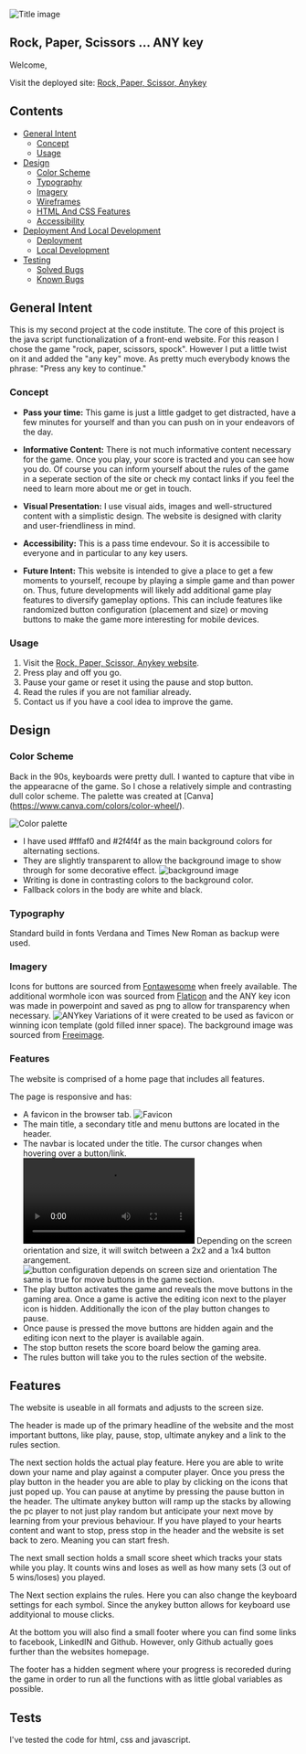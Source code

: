 ![Title image](assets/documentation/am-i-responsive-01.png)

## Rock, Paper, Scissors ... ANY key

Welcome,

Visit the deployed site: [Rock, Paper, Scissor, Anykey](https://andre-42.github.io/RockPaperScissorAnykey/)

## Contents

* [General Intent](#general-intent)
    * [Concept](#concept)
    * [Usage](#usage)
* [Design](#design)
    * [Color Scheme](#color-scheme)
    * [Typography](#typography)
    * [Imagery](#imagery)
    * [Wireframes](#wireframe)
    * [HTML And CSS Features](#features)
    * [Accessibility](#accessibility)
* [Deployment And Local Development](#deployment--local-development)
    * [Deployment](#deployment)
    * [Local Development](#local-development)
* [Testing](#testing)
    * [Solved Bugs](#solved-bugs)
    * [Known Bugs](#known-bugs)

## General Intent

This is my second project at the code institute. The core of this project is the java script functionalization of a front-end website. For this reason I chose the game "rock, paper, scissors, spock". However I put a little twist on it and added the "any key" move. As pretty much everybody knows the phrase: "Press any key to continue."

### Concept

- **Pass your time:** This game is just a little gadget to get distracted, have a few minutes for yourself and than you can push on in your endeavors of the day.

- **Informative Content:** There is not much informative content necessary for the game. Once you play, your score is tracted and you can see how you do. Of course you can inform yourself about the rules of the game in a seperate section of the site or check my contact links if you feel the need to learn more about me or get in touch.

- **Visual Presentation:** I use visual aids, images and well-structured content with a simplistic design. The website is designed with clarity and user-friendliness in mind.

- **Accessibility:** This is a pass time endevour. So it is accessibile to everyone and in particular to any key users.

- **Future Intent:** This website is intended to give a place to get a few moments to yourself, recoupe by playing a simple game and than power on. Thus, future developments will likely add additional game play features to diversify gameplay options.
This can include features like randomized button configuration (placement and size) or moving buttons to make the game more interesting for mobile devices.

### Usage

1. Visit the [Rock, Paper, Scissor, Anykey website](https://andre-42.github.io/RockPaperScissorAnykey/).
2. Press play and off you go.
3. Pause your game or reset it using the pause and stop button.
4. Read the rules if you are not familiar already.
4. Contact us if you have a cool idea to improve the game.

## Design

### Color Scheme

Back in the 90s, keyboards were pretty dull. I wanted to capture that vibe in the appearacne of the game. So I chose a relatively simple and contrasting dull color scheme. The palette was created at [Canva] (https://www.canva.com/colors/color-wheel/).

![Color palette](assets/documentation/color-palette.png)

* I have used #fffaf0 and #2f4f4f as the main background colors for alternating sections.
* They are slightly transparent to allow the background image to show through for some decorative effect.
![background image](assets/images/rock-paper-scissors-2-1241086.jpg)
* Writing is done in contrasting colors to the background color.
* Fallback colors in the body are white and black.

### Typography

Standard build in fonts Verdana and Times New Roman as backup were used.

### Imagery

Icons for buttons are sourced from [Fontawesome](https://fontawesome.com/) when freely available. The additional wormhole icon was sourced from [Flaticon](https://www.flaticon.com/free-icons/wormhole) and the ANY key icon was made in powerpoint and saved as png to allow for transparency when necessary.
![ANYkey](assets/images/anykey_2x2cm_2f4f4f.png)
Variations of it were created to be used as favicon or winning icon template (gold filled inner space).
The background image was sourced from [Freeimage](https://www.freeimages.com/photo/rock-paper-scissors-2-1241086).

### Features

The website is comprised of a home page that includes all features.

The page is responsive and has:

* A favicon in the browser tab.
![Favicon](assets/favicon/favicon-32x32.png)
* The main title, a secondary title and menu buttons are located in the header. 
* The navbar is located under the title. The cursor changes when hovering over a button/link.
![Page Change](assets/documentation/curserresponce-button.mp4)
Depending on the screen orientation and size, it will switch between a 2x2 and a 1x4 button arangement. 
![button configuration depends on screen size and orientation](assets/documentation/responsive-arrangement.png)
The same is true for move buttons in the game section.
* The play button activates the game and reveals the move buttons in the gaming area. Once a game is active the editing icon next to the player icon is hidden. Additionally the icon of the play button changes to pause. 
* Once pause is pressed the move buttons are hidden again and the editing icon next to the player is available again.
* The stop button resets the score board below the gaming area.
* The rules button will take you to the rules section of the website.


## Features

The website is useable in all formats and adjusts to the screen size.

The header is made up of the primary headline of the website and the most important buttons, like play, pause, stop, ultimate anykey and a link to the rules section.

The next section holds the actual play feature.
Here you are able to write down your name and play against a computer player. Once you press the play button in the header you are able to play by clicking on the icons that just poped up. You can pause at anytime by pressing the pause button in the header. The ultimate anykey button will ramp up the stacks by allowing the pc player to not just play random but anticipate your next move by learning from your previous behaviour.
If you have played to your hearts content and want to stop, press stop in the header and the website is set back to zero. Meaning you can start fresh.

The next small section holds a small score sheet which tracks your stats while you play. It counts wins and loses as well as how many sets (3 out of 5 wins/loses) you played.

The Next section explains the rules. Here you can also change the keyboard settings for each symbol. Since the anykey button allows for keyboard use addityional to mouse clicks.

At the bottom you will also find a small footer where you can find some links to facebook, LinkedIN and Github. However, only Github actually goes further than the websites homepage.

The footer has a hidden segment where your progress is recoreded during the game in order to run all the functions with as little  global variables as possible.

## Tests

I've tested the code for html, css and javascript.
